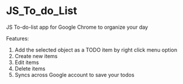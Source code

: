 # JS_To_do_List
JS To-do-list app for Google Chrome to organize your day

Features: 
  1) Add the selected object as a TODO item by right click menu option
  2) Create new items
  3) Edit items
  4) Delete items
  5) Syncs across Google account to save your todos
